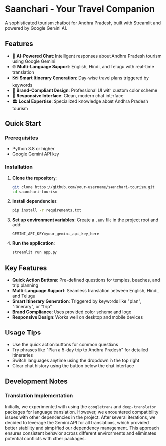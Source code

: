 # Saanchari - Your Travel Companion

A sophisticated tourism chatbot for Andhra Pradesh, built with Streamlit and powered by Google Gemini AI.

## Features

- 🤖 **AI-Powered Chat**: Intelligent responses about Andhra Pradesh tourism using Google Gemini
- 🌐 **Multi-Language Support**: English, Hindi, and Telugu with real-time translation
- 🗺️ **Smart Itinerary Generation**: Day-wise travel plans triggered by keywords
- 🎨 **Brand-Compliant Design**: Professional UI with custom color scheme
- 📱 **Responsive Interface**: Clean, modern chat interface
- 🏛️ **Local Expertise**: Specialized knowledge about Andhra Pradesh tourism

## Quick Start

### Prerequisites

- Python 3.8 or higher
- Google Gemini API key

### Installation

1. **Clone the repository**:
   ```bash
   git clone https://github.com/your-username/saanchari-tourism.git
   cd saanchari-tourism
   ```

2. **Install dependencies**:
   ```bash
   pip install -r requirements.txt
   ```

3. **Set up environment variables**:
   Create a `.env` file in the project root and add:
   ```
   GEMINI_API_KEY=your_gemini_api_key_here
   ```

4. **Run the application**:
   ```bash
   streamlit run app.py
   ```

## Key Features

- **Quick Action Buttons**: Pre-defined questions for temples, beaches, and trip planning
- **Multi-Language Support**: Seamless translation between English, Hindi, and Telugu
- **Smart Itinerary Generation**: Triggered by keywords like "plan", "itinerary", or "trip"
- **Brand Compliance**: Uses provided color scheme and logo
- **Responsive Design**: Works well on desktop and mobile devices

## Usage Tips

- Use the quick action buttons for common questions
- Try phrases like "Plan a 5-day trip to Andhra Pradesh" for detailed itineraries
- Switch languages anytime using the dropdown in the top right
- Clear chat history using the button below the chat interface

## Development Notes

### Translation Implementation

Initially, we experimented with using the `googletrans` and `deep-translator` packages for language translation. However, we encountered compatibility issues with other dependencies in the project. After several iterations, we decided to leverage the Gemini API for all translations, which provided better stability and simplified our dependency management. This approach ensures consistent behavior across different environments and eliminates potential conflicts with other packages.

